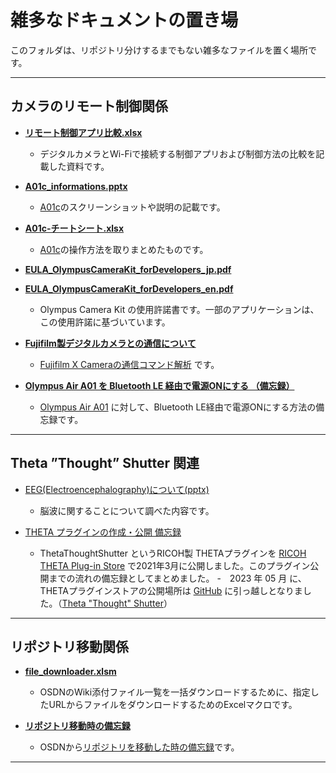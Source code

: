 # 雑多なドキュメントの置き場

このフォルダは、リポジトリ分けするまでもない雑多なファイルを置く場所です。

--------------------------------------------------------

## カメラのリモート制御関係

- **[リモート制御アプリ比較.xlsx](https://github.com/MRSa/GokigenOSDN_documents/blob/main/miscellaneous/%E3%83%AA%E3%83%A2%E3%83%BC%E3%83%88%E5%88%B6%E5%BE%A1%E3%82%A2%E3%83%97%E3%83%AA%E6%AF%94%E8%BC%83.xlsx)**
  - デジタルカメラとWi-Fiで接続する制御アプリおよび制御方法の比較を記載した資料です。

- **[A01c_informations.pptx](https://github.com/MRSa/GokigenOSDN_documents/blob/main/miscellaneous/A01c_informations.pptx)**
  - [A01c](https://github.com/MRSa/A01c)のスクリーンショットや説明の記載です。

- **[A01c-チートシート.xlsx](https://github.com/MRSa/GokigenOSDN_documents/blob/main/miscellaneous/A01c-%E3%83%81%E3%83%BC%E3%83%88%E3%82%B7%E3%83%BC%E3%83%88.xlsx)**
  - [A01c](https://github.com/MRSa/A01c)の操作方法を取りまとめたものです。

- **[EULA_OlympusCameraKit_forDevelopers_jp.pdf](https://github.com/MRSa/GokigenOSDN_documents/blob/main/miscellaneous/EULA_OlympusCameraKit_ForDevelopers_jp.pdf)**
- **[EULA_OlympusCameraKit_forDevelopers_en.pdf](https://github.com/MRSa/GokigenOSDN_documents/blob/main/miscellaneous/EULA_OlympusCameraKit_ForDevelopers_en.pdf)**
  - Olympus Camera Kit の使用許諾書です。一部のアプリケーションは、この使用許諾に基づいています。

- **[Fujifilm製デジタルカメラとの通信について](https://github.com/MRSa/GokigenOSDN_documents/blob/main/Projects/Others/FujiXCommands.md)**
  - [Fujifilm X Cameraの通信コマンド解析](https://github.com/MRSa/GokigenOSDN_documents/blob/main/Projects/Others/FujiXCommands.md) です。

- **[Olympus Air A01 を Bluetooth LE 経由で電源ONにする （備忘録）](https://github.com/MRSa/GokigenOSDN_documents/blob/main/miscellaneous/opc_ble_poweron.md)**
  - [Olympus Air A01](https://jp.omsystem.com/cms/product/opc/a01/index.html) に対して、Bluetooth LE経由で電源ONにする方法の備忘録です。

--------------------------------------------------------

## Theta ”Thought” Shutter 関連

- [EEG(Electroencephalography)について(pptx)](https://github.com/MRSa/GokigenOSDN_documents/raw/main/Projects/Others/aboutEEG.pptx)
  - 脳波に関することについて調べた内容です。

- [THETA プラグインの作成・公開 備忘録](https://github.com/MRSa/GokigenOSDN_documents/blob/main/Projects/Others/ThetaPlugin.md)
  - ThetaThoughtShutter というRICOH製 THETAプラグインを [RICOH THETA Plug-in Store](https://pluginstore.theta360.com/plugins/jp.osdn.gokigen.thetathoughtshutter/) で2021年3月に公開しました。このプラグイン公開までの流れの備忘録としてまとめました。
  -　2023 年 05 月 に、THETAプラグインストアの公開場所は [GitHub](https://github.com/ricohapi/theta-plugins/blob/main/README.ja.md) に引っ越しとなりました。（[Theta "Thought" Shutter](https://github.com/ricohapi/theta-plugins/blob/main/plugins/jp.osdn.gokigen.thetathoughtshutter/README.ja.md)）

--------------------------------------------------------

## リポジトリ移動関係

- **[file_downloader.xlsm](https://github.com/MRSa/GokigenOSDN_documents/blob/main/miscellaneous/file_downloader.xlsm)**
  - OSDNのWiki添付ファイル一覧を一括ダウンロードするために、指定したURLからファイルをダウンロードするためのExcelマクロです。

- **[リポジトリ移動時の備忘録](osdn_memo.md)**
  - OSDNから[リポジトリを移動した時の備忘録](osdn_memo.md)です。

--------------------------------------------------------
